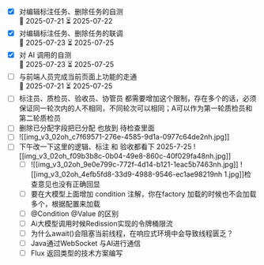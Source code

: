- [x] 对编辑标注任务、删除任务的自测  
  📅 2025-07-21 ⏳ 2025-07-22
- [x] 对编辑标注任务、删除任务的联调  
  📅 2025-07-23 ⏳ 2025-07-25
- [x] 对 AI 调用的自测  
  📅 2025-07-23 ⏳ 2025-07-25
- [ ] 与前端人员完成当前页面上功能的走通  
  📅 2025-07-21 ⏳ 2025-07-25
- [ ] 标注员、质检员、验收员、协管员 都需要增加这个限制，存在多个的话，必须保证同一轮次内的人不相同，不同轮次可以相同；A可以作为第一轮质检员和第二轮质检员
- [ ] 删除已分配字段把已分配 也放到 待检查里面
- [ ] ![[img_v3_02oh_c7f69571-276e-4585-9d1a-0977c64de2nh.jpg]]
- [ ] 下午改一下这里的逻辑、标注 和 验收都看下 2025-7-25
![[img_v3_02oh_f09b3b8c-0b04-49e8-860c-40f029fa48nh.jpg]]
  - [ ] ![[img_v3_02oh_9e0e799c-772f-4d14-b121-1eac5b7463nh.jpg]]
  ![[img_v3_02oh_4efb5fd8-33d9-4988-9546-ec1ae98219nh 1.jpg]]检查意见也没有正确回显
  - [ ] 要在大模型上面增加 condition 注解，你在factory 加载的时候也不会加载多个，根据配置来加载
  - [ ] @Condition @Value 的区别
  - [ ] Ai大模型调用时候Redission实现的令牌桶限流
  - [ ] 为什么await()会阻塞当前线程，在响应式环境中会导致线程匮乏？
  - [ ] Java通过WebSocket 与AI进行通信
  - [ ] Flux<String> 返回类型的技术方案编写
